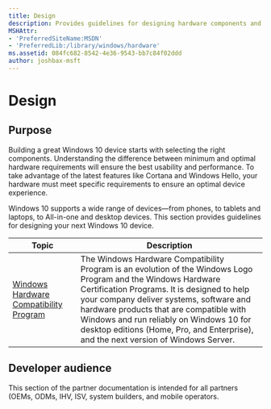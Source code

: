 ```yaml
---
title: Design
description: Provides guidelines for designing hardware components and systems.
MSHAttr:
- 'PreferredSiteName:MSDN'
- 'PreferredLib:/library/windows/hardware'
ms.assetid: 084fc682-8542-4e36-9543-bb7c84f02ddd
author: joshbax-msft
---
```


# Design

## Purpose

Building a great Windows 10 device starts with selecting the right components. Understanding the difference between minimum and optimal hardware requirements will ensure the best usability and performance. To take advantage of the latest features like Cortana and Windows Hello, your hardware must meet specific requirements to ensure an optimal device experience.

Windows 10 supports a wide range of devices—from phones, to tablets and laptops, to All-in-one and desktop devices. This section provides guidelines for designing your next Windows 10 device.

| Topic | Description |
|-------|-------------|
| [Windows Hardware Compatibility Program](compatibility/index.md) | The Windows Hardware Compatibility Program is an evolution of the Windows Logo Program and the Windows Hardware Certification Programs. It is designed to help your company deliver systems, software and hardware products that are compatible with Windows and run reliably on Windows 10 for desktop editions (Home, Pro, and Enterprise), and the next version of Windows Server. |

## <a href="" id="developer-audience-heading"></a>Developer audience

This section of the partner documentation is intended for all partners (OEMs, ODMs, IHV, ISV, system builders, and mobile operators.